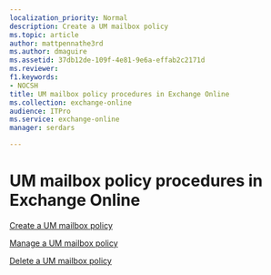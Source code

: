```yaml
---
localization_priority: Normal
description: Create a UM mailbox policy
ms.topic: article
author: mattpennathe3rd
ms.author: dmaguire
ms.assetid: 37db12de-109f-4e81-9e6a-effab2c2171d
ms.reviewer: 
f1.keywords:
- NOCSH
title: UM mailbox policy procedures in Exchange Online
ms.collection: exchange-online
audience: ITPro
ms.service: exchange-online
manager: serdars

---
```


# UM mailbox policy procedures in Exchange Online

[Create a UM mailbox policy](create-um-mailbox-policy.md)

[Manage a UM mailbox policy](manage-um-mailbox-policy.md)

[Delete a UM mailbox policy](delete-um-mailbox-policy.md)
